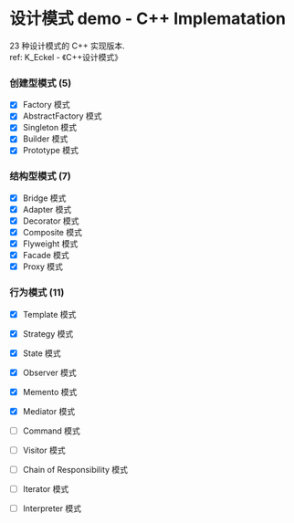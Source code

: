 # 设计模式 demo - C++ Implematation

23 种设计模式的 C++ 实现版本.   
ref: K_Eckel - 《C++设计模式》  

### 创建型模式 (5)
- [x] Factory 模式
- [x] AbstractFactory 模式
- [x] Singleton 模式
- [x] Builder 模式
- [x] Prototype 模式

### 结构型模式 (7)
- [x] Bridge 模式
- [x] Adapter 模式
- [x] Decorator 模式
- [x] Composite 模式
- [x] Flyweight 模式
- [x] Facade 模式
- [x] Proxy 模式

### 行为模式 (11)
- [x] Template 模式
- [x] Strategy 模式
- [x] State 模式
- [x] Observer 模式
- [x] Memento 模式
- [x] Mediator 模式
- [ ] Command 模式
- [ ] Visitor 模式
- [ ] Chain of Responsibility 模式
- [ ] Iterator 模式
- [ ] Interpreter 模式


